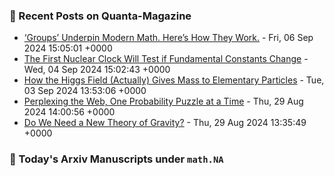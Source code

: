 ### 📝 Recent Posts on Quanta-Magazine
<!-- quanta starts -->
* <a href="https://www.quantamagazine.org/groups-underpin-modern-math-heres-how-they-work-20240906/">‘Groups’ Underpin Modern Math. Here’s How They Work.</a> - Fri, 06 Sep 2024 15:05:01 +0000
* <a href="https://www.quantamagazine.org/the-first-nuclear-clock-will-test-if-fundamental-constants-change-20240904/">The First Nuclear Clock Will Test if Fundamental Constants Change</a> - Wed, 04 Sep 2024 15:02:43 +0000
* <a href="https://www.quantamagazine.org/how-the-higgs-field-actually-gives-mass-to-elementary-particles-20240903/">How the Higgs Field (Actually) Gives Mass to Elementary Particles</a> - Tue, 03 Sep 2024 13:53:06 +0000
* <a href="https://www.quantamagazine.org/perplexing-the-web-one-probability-puzzle-at-a-time-20240829/">Perplexing the Web, One Probability Puzzle at a Time</a> - Thu, 29 Aug 2024 14:00:56 +0000
* <a href="https://www.quantamagazine.org/do-we-need-a-new-theory-of-gravity-20240829/">Do We Need a New Theory of Gravity?</a> - Thu, 29 Aug 2024 13:35:49 +0000
<!-- quanta ends -->

### 📝 Today's Arxiv Manuscripts under ``math.NA``
<!-- arxiv-math-na starts -->

<!-- arxiv-math-na ends -->
